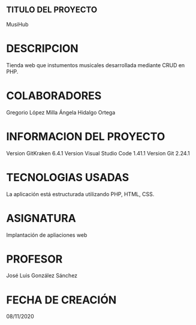 ## TITULO DEL PROYECTO
MusiHub

# DESCRIPCION
Tienda web que instumentos musicales desarrollada mediante CRUD en PHP.

# COLABORADORES
Gregorio López Milla
Ángela Hidalgo Ortega

# INFORMACION DEL PROYECTO
Version GitKraken 6.4.1
Version Visual Studio Code 1.41.1
Version Git 2.24.1

# TECNOLOGIAS USADAS
La aplicación está estructurada utilizando PHP, HTML, CSS.

# ASIGNATURA
Implantación de apliaciones web

# PROFESOR
José Luis González Sánchez

# FECHA DE CREACIÓN
08/11/2020
